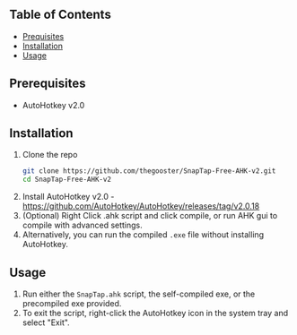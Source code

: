 ## Table of Contents
- [Prequisites](#Prequisites)
- [Installation](#installation)
- [Usage](#Usage)

## Prerequisites
- AutoHotkey v2.0

## Installation
1. Clone the repo
    ```sh
    git clone https://github.com/thegooster/SnapTap-Free-AHK-v2.git
    cd SnapTap-Free-AHK-v2
    ```
2. Install AutoHotkey v2.0 - https://github.com/AutoHotkey/AutoHotkey/releases/tag/v2.0.18
3. (Optional) Right Click .ahk script and click compile, or run AHK gui to compile with advanced settings.
4. Alternatively, you can run the compiled `.exe` file without installing AutoHotkey.

## Usage
1. Run either the `SnapTap.ahk` script, the self-compiled exe, or the precompiled exe provided.
2. To exit the script, right-click the AutoHotkey icon in the system tray and select "Exit".
